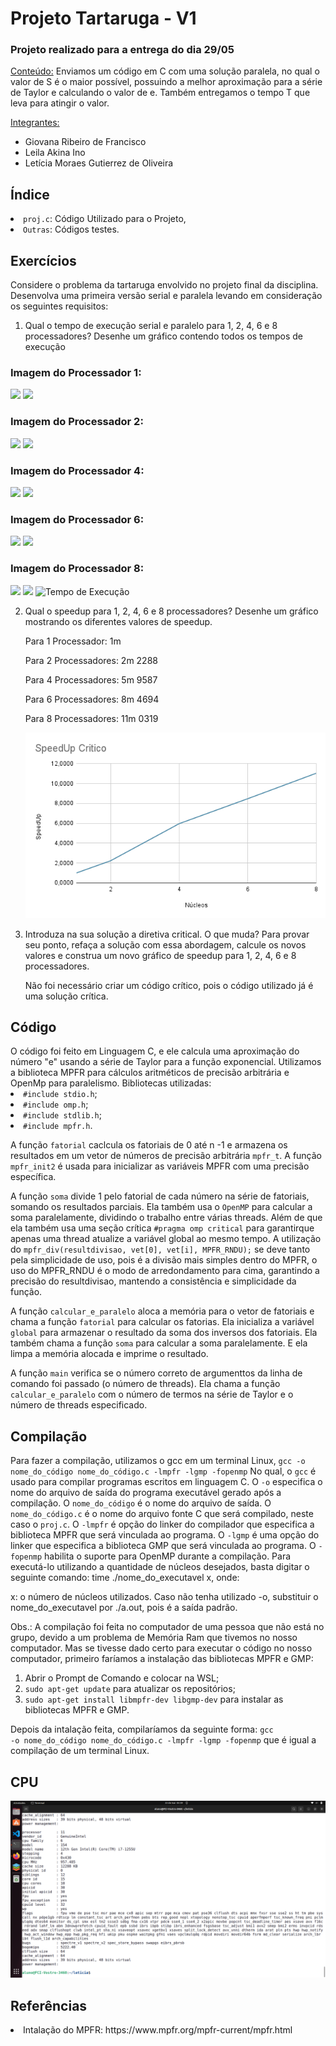 <h1>Projeto Tartaruga - V1</h1>

<h3>Projeto realizado para a entrega do dia 29/05</h3>

<ins>Conteúdo:</ins> Enviamos um código em C com uma solução paralela, no qual o valor de S é o maior possível, possuindo a melhor aproximação para a série de Taylor e calculando o valor de e. Também entregamos o tempo T que leva para atingir o valor. 

<ins>Integrantes:</ins>
- Giovana Ribeiro de Francisco
- Leila Akina Ino
- Letícia Moraes Gutierrez de Oliveira

<h2>Índice</h2>
<li><code>proj.c</code>: Código Utilizado para o Projeto,</li>
<li><code>Outras</code>: Códigos testes.</li>

<h2>Exercícios</h2>
Considere o problema da tartaruga envolvido no projeto final da disciplina. Desenvolva uma primeira versão serial e paralela levando em consideração os seguintes requisitos:

1. Qual o tempo de execução serial e paralelo para 1, 2, 4, 6 e 8 processadores? Desenhe um gráfico contendo todos os tempos de execução
<h3>Imagem do Processador 1:</h3>
<img src="https://github.com/giovanaribeirodefrancisco/Computa-o-Paralela/assets/161640729/b4d7804d-e6ba-4730-aaf6-3de7080fe431">

<img src="https://github.com/giovanaribeirodefrancisco/Computa-o-Paralela/assets/161640729/e8beb2aa-8f5e-49e1-9b97-eeac2e9f7df4">

<h3>Imagem do Processador 2:</h3>
<img src="https://github.com/giovanaribeirodefrancisco/Computa-o-Paralela/assets/161640729/90b80364-3dc1-40b4-84a5-985f0528ed18">

<img src="https://github.com/giovanaribeirodefrancisco/Computa-o-Paralela/assets/161640729/25a09097-d4e4-4465-bb68-c28a4772db6c">

<h3>Imagem do Processador 4:</h3>
<img src="https://github.com/giovanaribeirodefrancisco/Computa-o-Paralela/assets/161640729/baa01803-66a7-4f03-a918-a42113c7c624">

<img src="https://github.com/giovanaribeirodefrancisco/Computa-o-Paralela/assets/161640729/bb589935-8d82-4e6b-9ca5-6a7d2965b9d5">

<h3>Imagem do Processador 6:</h3>
<img src="https://github.com/giovanaribeirodefrancisco/Computa-o-Paralela/assets/161640729/8b4ac87e-24a8-4653-8aa4-33cda08cfd7c">

<img src="https://github.com/giovanaribeirodefrancisco/Computa-o-Paralela/assets/161640729/4f7d8890-7620-48fd-82d3-d075fe64bfd7">

<h3>Imagem do Processador 8:</h3>
<img src="https://github.com/giovanaribeirodefrancisco/Computa-o-Paralela/assets/161640729/58805179-3b10-49e7-9a68-08045db41c9a">

<img src="https://github.com/giovanaribeirodefrancisco/Computa-o-Paralela/assets/161640729/d86bc254-884a-4ee3-bcb7-3aa118b9adf0">


<img src = "https://github.com/giovanaribeirodefrancisco/Computa-o-Paralela/blob/main/src/N%C3%BAcleo%20x%20Tempo%20(Min)%20-%20Critico.png" alt = "Tempo de Execução">


2. Qual o speedup para 1, 2, 4, 6 e 8 processadores? Desenhe um gráfico mostrando os diferentes valores de speedup.

   Para 1 Processador: 1m

   Para 2 Processadores: 2m 2288

   Para 4 Processadores: 5m 9587
   
   Para 6 Processadores: 8m 4694
   
   Para 8 Processadores: 11m 0319

   <img src = "https://github.com/giovanaribeirodefrancisco/Computa-o-Paralela/blob/main/src/SpeedUp%20Critico.png" alt = "SpeedUp">

4. Introduza na sua solução a diretiva critical. O que muda? Para provar seu ponto, refaça a solução com essa abordagem, calcule os novos valores e construa um novo gráfico de speedup para 1, 2, 4, 6 e 8 processadores.

   Não foi necessário criar um código crítico, pois o código utilizado já é uma solução crítica.

<h2>Código</h2>
O código foi feito em Linguagem C, e ele calcula uma aproximação do número "e" usando a série de Taylor para a função exponencial. Utilizamos a biblioteca MPFR para cálculos aritméticos de precisão arbitrária e OpenMp para paralelismo.
Bibliotecas utilizadas:
<li><code>#include stdio.h</code>;</li>
<li><code>#include omp.h</code>;</li>
<li><code>#include stdlib.h</code>;</li>
<li><code>#include mpfr.h</code>.</li>

A função <code>fatorial</code> caclcula os fatoriais de 0 até n -1 e armazena os resultados em um vetor de números de precisão arbitrária <code>mpfr_t</code>. A função <code>mpfr_init2</code> é usada para inicializar as variáveis MPFR com uma precisão específica. 

A função <code>soma</code> divide 1 pelo fatorial de cada número na série de fatoriais, somando os resultados parciais. Ela também usa o <code>OpenMP</code> para calcular a soma paralelamente, dividindo o trabalho entre várias threads. Além de que ela também usa uma seção crítica <code>#pragma omp critical</code> para garantirque apenas uma thread atualize a variável global ao mesmo tempo. A utilização do <code>mpfr_div(resultdivisao, vet[0], vet[i], MPFR_RNDU);</code> se deve tanto pela simplicidade de uso, pois é a divisão mais simples dentro do MPFR, o uso do MPFR_RNDU é o modo de arredondamento para cima, garantindo a precisão do resultdivisao, mantendo a consistência e simplicidade da função.

A função <code>calcular_e_paralelo</code> aloca a memória para o vetor de fatoriais e chama a função <code>fatorial</code> para calcular os fatorias. Ela inicializa a variável <code>global</code> para armazenar o resultado da soma dos inversos dos fatoriais. Ela também chama a função <code>soma</code> para calcular a soma paralelamente. E ela limpa a memória alocada e imprime o resultado.

A função <code>main</code> verifica se o número correto de argumenttos da linha de comando foi passado (o número de threads). Ela chama a função <code>calcular_e_paralelo</code> com o número de termos na série de Taylor e o número de threads especificado. 

<h2>Compilação</h2>
Para fazer a compilação, utilizamos o gcc em um terminal Linux, <code>gcc -o nome_do_código nome_do_código.c -lmpfr -lgmp -fopenmp</code>
No qual, o <code>gcc</code> é usado para compilar programas escritos em linguagem C. O <code>-o</code> especifica o nome do arquivo de saída do programa executável gerado após a compilação. O <code>nome_do_código</code> é o nome do arquivo de saída. O <code>nome_do_código.c</code> é o nome do arquivo fonte C que será compilado, neste caso o <code>proj.c</code>. O <code>-lmpfr</code> é opção do linker do compilador que especifica a biblioteca MPFR que será vinculada ao programa. O <code>-lgmp</code> é uma opção do linker que especifica a biblioteca GMP que será vinculada ao programa. O <code>-fopenmp</code> habilita o suporte para OpenMP durante a compilação. 
Para executá-lo utilizando a quantidade de núcleos desejados, basta digitar o seguinte comando: time ./nome_do_executavel x, onde:

x: o número de núcleos utilizados.
Caso não tenha utilizado -o, substituir o nome_do_executavel por ./a.out, pois é a saída padrão.

Obs.: A compilação foi feita no computador de uma pessoa que não está no grupo, devido a um problema de Memória Ram que tivemos no nosso computador. Mas se tivesse dado certo para executar o código no nosso computador, primeiro faríamos a instalação das bibliotecas MPFR e GMP: 
1) Abrir o Prompt de Comando e colocar na WSL;
2) <code>sudo apt-get update</code> para atualizar os repositórios;
3) <code>sudo apt-get install libmpfr-dev libgmp-dev</code> para instalar as bibliotecas MPFR e GMP.

Depois da intalação feita, compilaríamos da seguinte forma: <code>gcc -o nome_do_código nome_do_código.c -lmpfr -lgmp -fopenmp</code> que é igual a compilação de um terminal Linux. 


<h2>CPU</h2>
<img src = "https://github.com/giovanaribeirodefrancisco/Computa-o-Paralela/blob/main/src/Captura%20de%20tela%20de%202024-05-22%2005-40-02.png" alt = "Informacao Cpu Mackenzie">

<h2>Referências</h2>
<li>Intalação do MPFR: https://www.mpfr.org/mpfr-current/mpfr.html</li>

